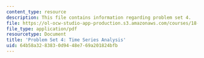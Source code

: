 ```yaml
---
content_type: resource
description: This file contains information regarding problem set 4.
file: https://ol-ocw-studio-app-production.s3.amazonaws.com/courses/18-s096-topics-in-mathematics-with-applications-in-finance-fall-2013/64b58a3283830d9448e769a201824bfb_MIT18_S096F13_pset4.pdf
file_type: application/pdf
resourcetype: Document
title: 'Problem Set 4: Time Series Analysis'
uid: 64b58a32-8383-0d94-48e7-69a201824bfb
---
```

